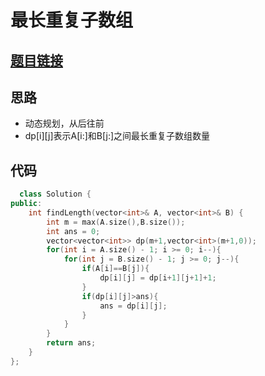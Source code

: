 # 最长重复子数组
## [题目链接](https://leetcode-cn.com/problems/maximum-length-of-repeated-subarray/submissions/)
## 思路
- 动态规划，从后往前
- dp[i][j]表示A[i:]和B[j:]之间最长重复子数组数量
## 代码
```c++
  class Solution {
public:
    int findLength(vector<int>& A, vector<int>& B) {
        int m = max(A.size(),B.size());
        int ans = 0;
        vector<vector<int>> dp(m+1,vector<int>(m+1,0));
        for(int i = A.size() - 1; i >= 0; i--){
            for(int j = B.size() - 1; j >= 0; j--){
                if(A[i]==B[j]){
                    dp[i][j] = dp[i+1][j+1]+1;
                }
                if(dp[i][j]>ans){
                    ans = dp[i][j];
                }
            }
        }
        return ans;
    }
};
```